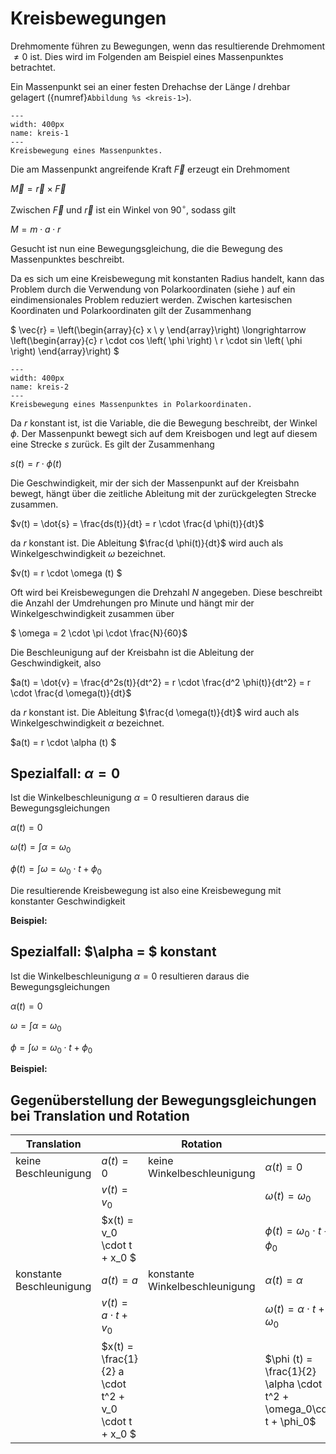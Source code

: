 # Kreisbewegungen

Drehmomente führen zu Bewegungen, wenn das resultierende Drehmoment $\not = 0$ ist. Dies wird im Folgenden am Beispiel eines Massenpunktes betrachtet. 

Ein Massenpunkt sei an einer festen Drehachse der Länge $l$ drehbar gelagert ({numref}`Abbildung %s <kreis-1>`). 

```{figure} Bilder/kreisbewegung1.png
---
width: 400px
name: kreis-1
---
Kreisbewegung eines Massenpunktes.
 ```

Die am Massenpunkt angreifende Kraft $\vec{F}$ erzeugt ein Drehmoment 

$\vec{M} = \vec{r} \times \vec{F}$

Zwischen $\vec{F}$ und $\vec{r}$ ist ein Winkel von $90^\circ$, sodass gilt

$M = m \cdot a \cdot r$

Gesucht ist nun eine Bewegungsgleichung, die die Bewegung des Massenpunktes beschreibt. 

Da es sich um eine Kreisbewegung mit konstanten Radius handelt, kann das Problem durch die Verwendung von Polarkoordinaten (siehe [](../../Koordinatensysteme/polarkoordinaten.md)) auf ein eindimensionales Problem reduziert werden. 
Zwischen kartesischen Koordinaten und Polarkoordinaten gilt der Zusammenhang

$ \vec{r} = \left(\begin{array}{c} x \\ y \end{array}\right) \longrightarrow \left(\begin{array}{c} r \cdot cos \left( \phi \right) \\ r \cdot sin \left( \phi \right) \end{array}\right) $ 

```{figure} Bilder/kreisbewegung2.png
---
width: 400px
name: kreis-2
---
Kreisbewegung eines Massenpunktes in Polarkoordinaten.
 ```

Da $r$ konstant ist, ist die Variable, die die Bewegung beschreibt, der Winkel $\phi$. 
Der Massenpunkt bewegt sich auf dem Kreisbogen und legt auf diesem eine Strecke $s$ zurück. Es gilt der Zusammenhang

$s(t) = r \cdot \phi(t)$

Die Geschwindigkeit, mir der sich der Massenpunkt auf der Kreisbahn bewegt, hängt über die zeitliche Ableitung mit der zurückgelegten Strecke zusammen. 

$v(t) = \dot{s} = \frac{ds(t)}{dt} = r \cdot \frac{d \phi(t)}{dt}$

da $r$ konstant ist. Die Ableitung $\frac{d \phi(t)}{dt}$ wird auch als Winkelgeschwindigkeit $\omega$ bezeichnet.

$v(t) = r \cdot \omega (t) $ 

Oft wird bei Kreisbewegungen die Drehzahl $N$ angegeben. Diese beschreibt die Anzahl der Umdrehungen pro Minute und hängt mir der Winkelgeschwindigkeit zusammen über

$ \omega = 2 \cdot \pi \cdot \frac{N}{60}$

Die Beschleunigung auf der Kreisbahn ist die Ableitung der Geschwindigkeit, also 

$a(t) = \dot{v} = \frac{d^2s(t)}{dt^2} = r \cdot \frac{d^2 \phi(t)}{dt^2} = r \cdot \frac{d \omega(t)}{dt}$

da $r$ konstant ist. Die Ableitung $\frac{d \omega(t)}{dt}$ wird auch als Winkelgeschwindigkeit $\alpha$ bezeichnet.

$a(t) = r \cdot \alpha (t) $ 


## Spezialfall: $\alpha = 0$

Ist die Winkelbeschleunigung $\alpha = 0$ resultieren daraus die Bewegungsgleichungen

$\alpha (t) = 0$

$\omega (t) = \int \alpha = \omega_0$

$\phi (t) = \int \omega = \omega_0 \cdot t + \phi_0$

Die resultierende Kreisbewegung ist also eine Kreisbewegung mit konstanter Geschwindigkeit

**Beispiel:**


## Spezialfall: $\alpha = $ konstant

Ist die Winkelbeschleunigung $\alpha = 0$ resultieren daraus die Bewegungsgleichungen

$\alpha (t) = 0$

$\omega = \int \alpha = \omega_0$

$\phi = \int \omega = \omega_0 \cdot t + \phi_0$

**Beispiel:**

## Gegenüberstellung der Bewegungsgleichungen bei Translation und Rotation


|Translation ||Rotation||
|-|-|-|-|
|keine Beschleunigung|$a(t)=0$| keine Winkelbeschleunigung| $\alpha (t)= 0$|
||$v(t) = v_0$||$\omega (t) = \omega_0$|
||$x(t) = v_0 \cdot t + x_0 $||$\phi (t) = \omega_0\cdot t + \phi_0$|
|konstante Beschleunigung|$a(t) = a$| konstante Winkelbeschleunigung| $\alpha (t) = \alpha$|
||$v(t) = a\cdot t + v_0$||$\omega (t) = \alpha \cdot t + \omega_0$|
||$x(t) = \frac{1}{2} a \cdot t^2 + v_0 \cdot t + x_0 $||$\phi (t) = \frac{1}{2} \alpha \cdot t^2 + \omega_0\cdot t + \phi_0$|
